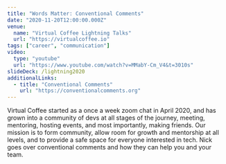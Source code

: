 ```yaml
---
title: "Words Matter: Conventional Comments"
date: "2020-11-20T12:00:00.000Z"
venue:
  name: "Virtual Coffee Lightning Talks"
  url: "https://virtualcoffee.io"
tags: ["career", "communication"]
video:
  type: "youtube"
  url: "https://www.youtube.com/watch?v=MMabY-Cm_V4&t=3010s"
slideDeck: /lightning2020
additionalLinks:
  - title: "Conventional Comments"
    url: "https://conventionalcomments.org"
---
```


Virtual Coffee started as a once a week zoom chat in April 2020, and has grown into a community of devs at all stages of the journey, meeting, mentoring, hosting events, and most importantly, making friends. Our mission is to form community, allow room for growth and mentorship at all levels, and to provide a safe space for everyone interested in tech. Nick goes over conventional comments and how they can help you and your team.
